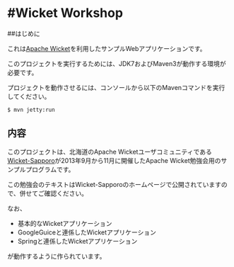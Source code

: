 #Wicket Workshop
================

##はじめに

これは[Apache Wicket](http://wicket.apache.org/)を利用したサンプルWebアプリケーションです。

このプロジェクトを実行するためには、JDK7およびMaven3が動作する環境が必要です。

プロジェクトを動作させるには、コンソールから以下のMavenコマンドを実行してください。

	$ mvn jetty:run

## 内容
このプロジェクトは、北海道のApache Wicketユーザコミュニティである[Wicket-Sapporo](http://wicket-sapporo.org/)が2013年9月から11月に開催したApache Wicket勉強会用のサンプルプログラムです。

この勉強会のテキストはWicket-Sapporoのホームページで公開されていますので、併せてご確認ください。

なお、

- 基本的なWicketアプリケーション
- GoogleGuiceと連係したWicketアプリケーション
- Springと連係したWicketアプリケーション

が動作するように作られています。